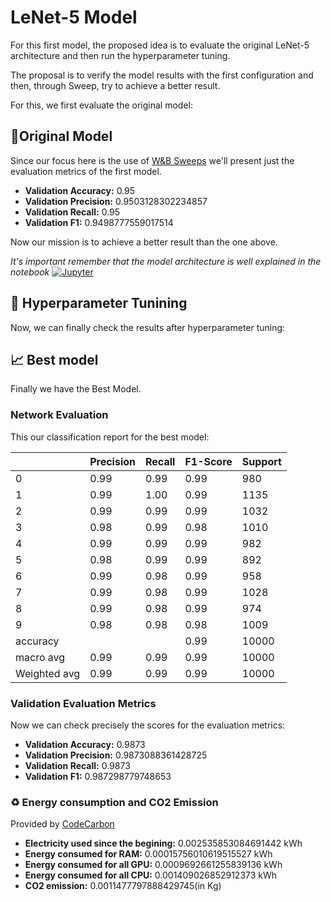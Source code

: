 # LeNet-5 Model

For this first model, the proposed idea is to evaluate the original LeNet-5 architecture and then run the hyperparameter tuning.

The proposal is to verify the model results with the first configuration and then, through Sweep, try to achieve a better result.

For this, we first evaluate the original model:




## 🚩Original Model

Since our focus here is the use of [W&B Sweeps](https://docs.wandb.ai/guides/sweeps) we'll present just the evaluation metrics of the first model.

* **Validation Accuracy:** 0.95
* **Validation Precision:** 0.9503128302234857
* **Validation Recall:** 0.95
* **Validation F1:** 0.9498777559017514

Now our mission is to achieve a better result than the one above.

*It's important remember that the model architecture is well explained in the notebook* 
[![Jupyter](https://img.shields.io/badge/-Notebook-191A1B?style=flat-square&logo=jupyter)](https://github.com/MiguelEuripedes/embedded_AI/blob/main/Projects/mnist_with_lenet/LeNet-5/LeNet_5.ipynb)
## 🚀 Hyperparameter Tunining
Now, we can finally check the results after hyperparameter tuning:
## 📈 Best model 
Finally we have the Best Model.

### Network Evaluation 

 This our classification report for the best model:

|              | Precision | Recall | F1-Score | Support |
|--------------|-----------|--------|----------|---------|
| 0            | 0.99      |  0.99  |    0.99  |    980  |
| 1            | 0.99      |  1.00  |    0.99  |   1135  |
| 2            | 0.99      |  0.99  |    0.99  |   1032  |
| 3            | 0.98      |  0.99  |    0.98  |   1010  |
| 4            | 0.99      |  0.99  |    0.99  |    982  |
| 5            | 0.98      |  0.99  |    0.99  |    892  |
| 6            | 0.99      |  0.98  |    0.99  |    958  |
| 7            | 0.99      |  0.98  |    0.99  |   1028  |
| 8            | 0.99      |  0.98  |    0.99  |    974  |
| 9            | 0.98      |  0.98  |    0.98  |   1009  |
| accuracy     |           |        |    0.99  |  10000  |
| macro avg    | 0.99      |  0.99  |    0.99  |  10000  |
| Weighted avg | 0.99      |  0.99  |    0.99  |  10000  |

### Validation Evaluation Metrics
Now we can check precisely the scores for the evaluation metrics:

* **Validation Accuracy:** 0.9873
* **Validation Precision:** 0.9873088361428725
* **Validation Recall:** 0.9873
* **Validation F1:** 0.987298779748653

### ♻️ Energy consumption and CO2 Emission

Provided by [CodeCarbon](https://codecarbon.io/) 

* **Electricity used since the begining:** 0.002535853084691442 kWh 
* **Energy consumed for RAM:** 0.00015756010619515527 kWh
* **Energy consumed for all GPU:** 0.0009692661255839136 kWh
* **Energy consumed for all CPU:** 0.001409026852912373 kWh
* **CO2 emission:** 0.0011477797888429745(in Kg)
